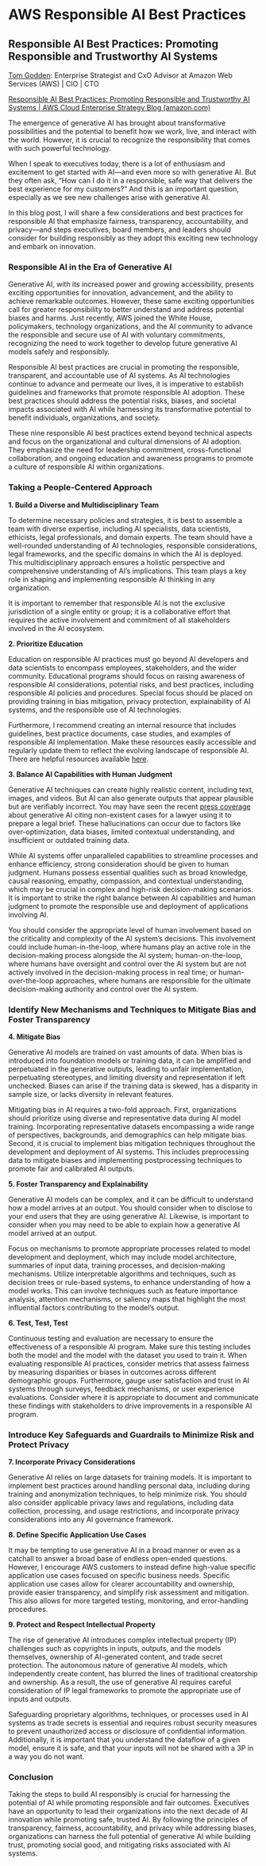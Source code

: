 # AWS Responsible AI Best Practices

## Responsible AI Best Practices: Promoting Responsible and Trustworthy AI Systems

[Tom Godden](https://www.linkedin.com/in/tomgodden/): Enterprise Strategist and CxO Advisor at Amazon Web Services (AWS) | CIO | CTO

[Responsible AI Best Practices: Promoting Responsible and Trustworthy AI Systems | AWS Cloud Enterprise Strategy Blog (amazon.com)](https://aws.amazon.com/blogs/enterprise-strategy/responsible-ai-best-practices-promoting-responsible-and-trustworthy-ai-systems/)

The emergence of generative AI has brought about transformative possibilities and the potential to benefit how we work, live, and interact with the world. However, it is crucial to recognize the responsibility that comes with such powerful technology.

When I speak to executives today, there is a lot of enthusiasm and excitement to get started with AI—and even more so with generative AI. But they often ask, “How can I do it in a responsible, safe way that delivers the best experience for my customers?” And this is an important question, especially as we see new challenges arise with generative AI.

In this blog post, I will share a few considerations and best practices for responsible AI that emphasize fairness, transparency, accountability, and privacy—and steps executives, board members, and leaders should consider for building responsibly as they adopt this exciting new technology and embark on innovation.

### Responsible AI in the Era of Generative AI

Generative AI, with its increased power and growing accessibility, presents exciting opportunities for innovation, advancement, and the ability to achieve remarkable outcomes. However, these same exciting opportunities call for greater responsibility to better understand and address potential biases and harms. Just recently, AWS joined the White House, policymakers, technology organizations, and the AI community to advance the responsible and secure use of AI with voluntary commitments, recognizing the need to work together to develop future generative AI models safely and responsibly.

Responsible AI best practices are crucial in promoting the responsible, transparent, and accountable use of AI systems. As AI technologies continue to advance and permeate our lives, it is imperative to establish guidelines and frameworks that promote responsible AI adoption. These best practices should address the potential risks, biases, and societal impacts associated with AI while harnessing its transformative potential to benefit individuals, organizations, and society.

These nine responsible AI best practices extend beyond technical aspects and focus on the organizational and cultural dimensions of AI adoption. They emphasize the need for leadership commitment, cross-functional collaboration, and ongoing education and awareness programs to promote a culture of responsible AI within organizations.

### Taking a People-Centered Approach

**1. Build a Diverse and Multidisciplinary Team**

To determine necessary policies and strategies, it is best to assemble a team with diverse expertise, including AI specialists, data scientists, ethicists, legal professionals, and domain experts. The team should have a well-rounded understanding of AI technologies, responsible considerations, legal frameworks, and the specific domains in which the AI is deployed. This multidisciplinary approach ensures a holistic perspective and comprehensive understanding of AI’s implications. This team plays a key role in shaping and implementing responsible AI thinking in any organization.

It is important to remember that responsible AI is not the exclusive jurisdiction of a single entity or group; it is a collaborative effort that requires the active involvement and commitment of all stakeholders involved in the AI ecosystem.

**2. Prioritize Education**

Education on responsible AI practices must go beyond AI developers and data scientists to encompass employees, stakeholders, and the wider community. Educational programs should focus on raising awareness of responsible AI considerations, potential risks, and best practices, including responsible AI policies and procedures. Special focus should be placed on providing training in bias mitigation, privacy protection, explainability of AI systems, and the responsible use of AI technologies.

Furthermore, I recommend creating an internal resource that includes guidelines, best practice documents, case studies, and examples of responsible AI implementation. Make these resources easily accessible and regularly update them to reflect the evolving landscape of responsible AI. There are helpful resources available [here](https://aws.amazon.com/machine-learning/responsible-machine-learning/).

**3. Balance AI Capabilities with Human Judgment**

Generative AI techniques can create highly realistic content, including text, images, and videos. But AI can also generate outputs that appear plausible but are verifiably incorrect. You may have seen the recent [press coverage](https://mashable.com/article/chatgpt-lawyer-made-up-cases) about generative AI citing non-existent cases for a lawyer using it to prepare a legal brief. These hallucinations can occur due to factors like over-optimization, data biases, limited contextual understanding, and insufficient or outdated training data.

While AI systems offer unparalleled capabilities to streamline processes and enhance efficiency, strong consideration should be given to human judgment. Humans possess essential qualities such as broad knowledge, causal reasoning, empathy, compassion, and contextual understanding, which may be crucial in complex and high-risk decision-making scenarios. It is important to strike the right balance between AI capabilities and human judgment to promote the responsible use and deployment of applications involving AI.

You should consider the appropriate level of human involvement based on the criticality and complexity of the AI system’s decisions. This involvement could include human-in-the-loop, where humans play an active role in the decision-making process alongside the AI system; human-on-the-loop, where humans have oversight and control over the AI system but are not actively involved in the decision-making process in real time; or human-over-the-loop approaches, where humans are responsible for the ultimate decision-making authority and control over the AI system.

### Identify New Mechanisms and Techniques to Mitigate Bias and Foster Transparency

**4. Mitigate Bias**

Generative AI models are trained on vast amounts of data. When bias is introduced into foundation models or training data, it can be amplified and perpetuated in the generative outputs, leading to unfair implementation, perpetuating stereotypes, and limiting diversity and representation if left unchecked. Biases can arise if the training data is skewed, has a disparity in sample size, or lacks diversity in relevant features.

Mitigating bias in AI requires a two-fold approach. First, organizations should prioritize using diverse and representative data during AI model training. Incorporating representative datasets encompassing a wide range of perspectives, backgrounds, and demographics can help mitigate bias. Second, it is crucial to implement bias mitigation techniques throughout the development and deployment of AI systems. This includes preprocessing data to mitigate biases and implementing postprocessing techniques to promote fair and calibrated AI outputs.

**5. Foster Transparency and Explainability**

Generative AI models can be complex, and it can be difficult to understand how a model arrives at an output. You should consider when to disclose to your end users that they are using generative AI. Likewise, is important to consider when you may need to be able to explain how a generative AI model arrived at an output.

Focus on mechanisms to promote appropriate processes related to model development and deployment, which may include model architecture, summaries of input data, training processes, and decision-making mechanisms. Utilize interpretable algorithms and techniques, such as decision trees or rule-based systems, to enhance understanding of how a model works. This can involve techniques such as feature importance analysis, attention mechanisms, or saliency maps that highlight the most influential factors contributing to the model’s output.

**6. Test, Test, Test**

Continuous testing and evaluation are necessary to ensure the effectiveness of a responsible AI program. Make sure this testing includes both the model and the model with the dataset you used to train it. When evaluating responsible AI practices, consider metrics that assess fairness by measuring disparities or biases in outcomes across different demographic groups. Furthermore, gauge user satisfaction and trust in AI systems through surveys, feedback mechanisms, or user experience evaluations. Consider where it is appropriate to document and communicate these findings with stakeholders to drive improvements in a responsible AI program.

### Introduce Key Safeguards and Guardrails to Minimize Risk and Protect Privacy

**7. Incorporate Privacy Considerations**

Generative AI relies on large datasets for training models. It is important to implement best practices around handling personal data, including during training and anonymization techniques, to help minimize risk. You should also consider applicable privacy laws and regulations, including data collection, processing, and usage restrictions, and incorporate privacy considerations into any AI governance framework.

**8. Define Specific Application Use Cases**

It may be tempting to use generative AI in a broad manner or even as a catchall to answer a broad base of endless open-ended questions. However, I encourage AWS customers to instead define high-value specific application use cases focused on specific business needs. Specific application use cases allow for clearer accountability and ownership, provide easier transparency, and simplify risk assessment and mitigation. This also allows for more targeted testing, monitoring, and error-handling procedures.

**9. Protect and Respect Intellectual Property**

The rise of generative AI introduces complex intellectual property (IP) challenges such as copyrights in inputs, outputs, and the models themselves, ownership of AI-generated content, and trade secret protection. The autonomous nature of generative AI models, which independently create content, has blurred the lines of traditional creatorship and ownership. As a result, the use of generative AI requires careful consideration of IP legal frameworks to promote the appropriate use of inputs and outputs.

Safeguarding proprietary algorithms, techniques, or processes used in AI systems as trade secrets is essential and requires robust security measures to prevent unauthorized access or disclosure of confidential information. Additionally, it is important that you understand the dataflow of a given model, ensure it is safe, and that your inputs will not be shared with a 3P in a way you do not want.

### Conclusion

Taking the steps to build AI responsibly is crucial for harnessing the potential of AI while promoting responsible and fair outcomes. Executives have an opportunity to lead their organizations into the next decade of AI innovation while promoting safe, trusted AI. By following the principles of transparency, fairness, accountability, and privacy while addressing biases, organizations can harness the full potential of generative AI while building trust, promoting social good, and mitigating risks associated with AI systems.